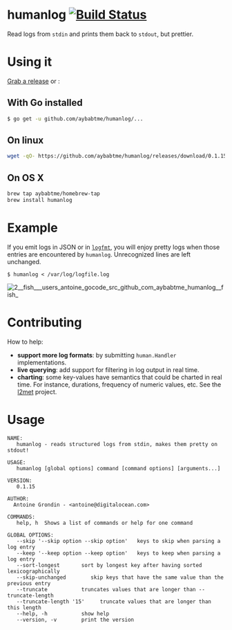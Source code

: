 # humanlog [![Build Status](https://travis-ci.org/aybabtme/humanlog.svg?branch=master)](https://travis-ci.org/aybabtme/humanlog)

Read logs from `stdin` and prints them back to `stdout`, but prettier.

# Using it

[Grab a release](https://github.com/aybabtme/humanlog/releases) or :

## With Go installed
```bash
$ go get -u github.com/aybabtme/humanlog/...
```

## On linux

```bash
wget -qO- https://github.com/aybabtme/humanlog/releases/download/0.1.15/humanlog_Linux_x86_64.tar.gz | tar xvz
```

## On OS X

```bash
brew tap aybabtme/homebrew-tap
brew install humanlog
```

# Example

If you emit logs in JSON or in [`logfmt`](https://brandur.org/logfmt), you will enjoy pretty logs when those
entries are encountered by `humanlog`. Unrecognized lines are left unchanged.

```
$ humanlog < /var/log/logfile.log
```

![2__fish___users_antoine_gocode_src_github_com_aybabtme_humanlog__fish_](https://cloud.githubusercontent.com/assets/1189716/4328545/f2330bb4-3f86-11e4-8242-4f49f6ae9efc.png)

# Contributing

How to help:

* __support more log formats__: by submitting `human.Handler` implementations.
* __live querying__: add support for filtering in log output in real time.
* __charting__: some key-values have semantics that could be charted in real time. For
instance, durations, frequency of numeric values, etc. See the [l2met][] project.

# Usage

```
NAME:
   humanlog - reads structured logs from stdin, makes them pretty on stdout!

USAGE:
   humanlog [global options] command [command options] [arguments...]

VERSION:
   0.1.15

AUTHOR:
  Antoine Grondin - <antoine@digitalocean.com>

COMMANDS:
   help, h  Shows a list of commands or help for one command

GLOBAL OPTIONS:
   --skip '--skip option --skip option'   keys to skip when parsing a log entry
   --keep '--keep option --keep option'   keys to keep when parsing a log entry
   --sort-longest       sort by longest key after having sorted lexicographically
   --skip-unchanged        skip keys that have the same value than the previous entry
   --truncate           truncates values that are longer than --truncate-length
   --truncate-length '15'     truncate values that are longer than this length
   --help, -h           show help
   --version, -v        print the version
```
[l2met]: https://github.com/ryandotsmith/l2met
